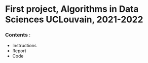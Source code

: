 # First project, Algorithms in Data Sciences UCLouvain, 2021-2022

### Contents :

- Instructions
- Report
- Code
